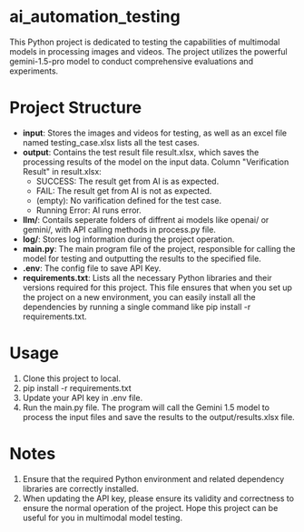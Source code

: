 # ai_automation_testing

This Python project is dedicated to testing the capabilities of multimodal models in processing images and videos. The project utilizes the powerful gemini-1.5-pro model to conduct comprehensive evaluations and experiments.

# Project Structure

- **input**: Stores the images and videos for testing, as well as an excel file named testing_case.xlsx lists all the test cases.
- **output**: Contains the test result file result.xlsx, which saves the processing results of the model on the input data.
  Column "Verification Result" in result.xlsx:
  - SUCCESS: The result get from AI is as expected.
  - FAIL: The result get from AI is not as expected.
  - (empty): No varification defined for the test case.
  - Running Error: AI runs error.
- **llm/**: Contails seperate folders of diffrent ai models like openai/ or gemini/, with API calling methods in process.py file.
- **log/**: Stores log information during the project operation.
- **main.py**: The main program file of the project, responsible for calling the model for testing and outputting the results to the specified file.
- **.env**: The config file to save API Key.
- **requirements.txt**: Lists all the necessary Python libraries and their versions required for this project. This file ensures that when you set up the project on a new environment, you can easily install all the dependencies by running a single command like pip install -r requirements.txt.

  
# Usage

1. Clone this project to local.
2. pip install -r requirements.txt
3. Update your API key in .env file.
4. Run the main.py file. The program will call the Gemini 1.5 model to process the input files and save the results to the output/results.xlsx file.

# Notes

1. Ensure that the required Python environment and related dependency libraries are correctly installed.
2. When updating the API key, please ensure its validity and correctness to ensure the normal operation of the project.
Hope this project can be useful for you in multimodal model testing.
